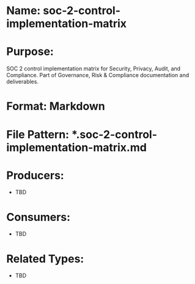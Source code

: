 # Name: soc-2-control-implementation-matrix

# Purpose:
SOC 2 control implementation matrix for Security, Privacy, Audit, and Compliance. Part of Governance, Risk & Compliance documentation and deliverables.

# Format: Markdown

# File Pattern: *.soc-2-control-implementation-matrix.md

# Producers:
- TBD

# Consumers:
- TBD

# Related Types:
- TBD
